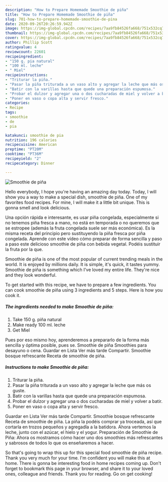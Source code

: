 ```yaml
---
description: "How to Prepare Homemade Smoothie de piña"
title: "How to Prepare Homemade Smoothie de piña"
slug: 701-how-to-prepare-homemade-smoothie-de-pina
date: 2020-09-26T20:26:59.942Z
image: https://img-global.cpcdn.com/recipes/7aa9fb84526fa668/751x532cq70/smoothie-de-pina-foto-principal.jpg
thumbnail: https://img-global.cpcdn.com/recipes/7aa9fb84526fa668/751x532cq70/smoothie-de-pina-foto-principal.jpg
cover: https://img-global.cpcdn.com/recipes/7aa9fb84526fa668/751x532cq70/smoothie-de-pina-foto-principal.jpg
author: Phillip Scott
ratingvalue: 4
reviewcount: 22601
recipeingredient:
- "150 g. pia natural"
- "100 ml. leche"
- " Miel"
recipeinstructions:
- "Triturar la piña."
- "Pasar la piña triturada a un vaso alto y agregar la leche que más os guste."
- "Batir con la varillas hasta que quede una preparación espumosa."
- "Probar el dulzor y agregar una o dos cucharadas de miel y volver a batir."
- "Poner en vaso o copa alta y servir fresco."
categories:
- Recipe
tags:
- smoothie
- de
- pia

katakunci: smoothie de pia 
nutrition: 196 calories
recipecuisine: American
preptime: "PT20M"
cooktime: "PT36M"
recipeyield: "2"
recipecategory: Dinner

---
```



![Smoothie de piña](https://img-global.cpcdn.com/recipes/7aa9fb84526fa668/751x532cq70/smoothie-de-pina-foto-principal.jpg)

Hello everybody, I hope you're having an amazing day today. Today, I will show you a way to make a special dish, smoothie de piña. One of my favorites food recipes. For mine, I will make it a little bit unique. This is gonna smell and look delicious.

Una opción rápida e interesante, es usar piña congelada, especialmente si no tenemos piña fresca a mano, no está en temporada o no queremos que se estropee (además la fruta congelada suele ser más económica). Es la misma receta del principio pero sustituyendo la piña fresca por piña congelada. Aprende con este vídeo cómo preparar de forma sencilla y paso a paso este delicioso smoothie de piña con bebida vegetal. Podéis sustituir la fruta por la que.

Smoothie de piña is one of the most popular of current trending meals in the world. It is enjoyed by millions daily. It is simple, it's quick, it tastes yummy. Smoothie de piña is something which I've loved my entire life. They're nice and they look wonderful.


To get started with this recipe, we have to prepare a few ingredients. You can cook smoothie de piña using 3 ingredients and 5 steps. Here is how you cook it.

<!--inarticleads1-->

##### The ingredients needed to make Smoothie de piña:

1. Take 150 g. piña natural
1. Make ready 100 ml. leche
1. Get  Miel


Pues por eso mismo hoy, aprenderemos a prepararlo de la forma más sencilla y óptima posible, pues se. Smoothie de piña Smoothies para desayuno o cena. Guardar en Lista Ver más tarde Compartir. Smoothie bosque refrescante Receta de smoothie de piña. 

<!--inarticleads2-->

##### Instructions to make Smoothie de piña:

1. Triturar la piña.
1. Pasar la piña triturada a un vaso alto y agregar la leche que más os guste.
1. Batir con la varillas hasta que quede una preparación espumosa.
1. Probar el dulzor y agregar una o dos cucharadas de miel y volver a batir.
1. Poner en vaso o copa alta y servir fresco.


Guardar en Lista Ver más tarde Compartir. Smoothie bosque refrescante Receta de smoothie de piña. La piña la podéis comprar ya troceada, así que cortarla en trozos pequeños y agregadla a la batidora. Ahora vertemos la leche, junto con el azúcar, el hielo y el yogur. Preparación de Smoothie de Piña: Ahora os mostramos cómo hacer uno dos smoothies más refrescantes y sabrosos de todos lo que os enseñaremos a hacer. 

So that's going to wrap this up for this special food smoothie de piña recipe. Thank you very much for your time. I'm confident you will make this at home. There is gonna be interesting food in home recipes coming up. Don't forget to bookmark this page in your browser, and share it to your loved ones, colleague and friends. Thank you for reading. Go on get cooking!
